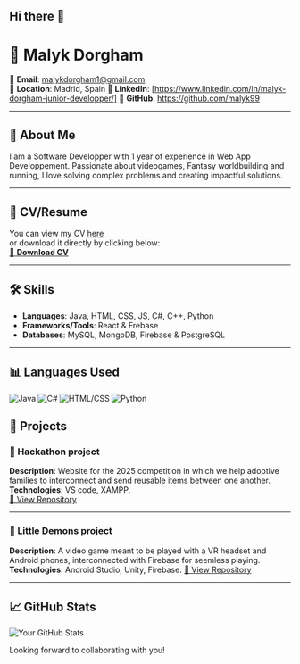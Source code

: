 ## Hi there 👋
# 💼 Malyk Dorgham


📧 **Email**: malykdorgham1@gmail.com  
📍 **Location**: Madrid, Spain
🔗 **LinkedIn**: [https://www.linkedin.com/in/malyk-dorgham-junior-developper/]
🐙 **GitHub**: https://github.com/malyk99

---

## 📝 About Me

I am a Software Developper with 1 year of experience in Web App Developpement. Passionate about videogames, Fantasy worldbuilding and running, I love solving complex problems and creating impactful solutions.

---

## 📂 CV/Resume

You can view my CV [here](https://github.com/Malyk99/malyk99/blob/main/MalykDorghamCV.pdf)  
or download it directly by clicking below:  
[📄 **Download CV**](https://github.com/Malyk99/malyk99/blob/main/MalykDorghamCV.pdf)


---

## 🛠️ Skills

- **Languages**: Java, HTML, CSS, JS, C#, C++, Python  
- **Frameworks/Tools**: React & Frebase
- **Databases**: MySQL, MongoDB, Firebase & PostgreSQL 

---
## 📊 Languages Used

![Java](https://img.shields.io/badge/JavaScript-40%25-yellow?style=flat-square)
![C#](https://img.shields.io/badge/Python-25%25-blue?style=flat-square)
![HTML/CSS](https://img.shields.io/badge/HTML%2FCSS-25%25-orange?style=flat-square)
![Python](https://img.shields.io/badge/Other-10%25-lightgrey?style=flat-square)

## 🌟 Projects

### 🚀 Hackathon project
**Description**: Website for the 2025 competition in which we help adoptive families to interconnect and send reusable items between one another. 
**Technologies**: VS code, XAMPP.  
[🔗 View Repository](https://github.com/malyk99/)

---

### 🚀 Little Demons project
**Description**: A video game meant to be played with a VR headset and Android phones, interconnected with Firebase for seemless playing. 
**Technologies**: Android Studio, Unity, Firebase.
[🔗 View Repository](https://github.com/malyk99/TFGVR)

---

## 📈 GitHub Stats

![Your GitHub Stats](https://github-readme-stats.vercel.app/api?username=malyk99&show_icons=true&theme=radical)

Looking forward to collaborating with you!
